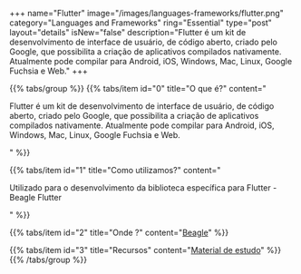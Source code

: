 +++
name="Flutter"
image="/images/languages-frameworks/flutter.png"
category="Languages and Frameworks"
ring="Essential"
type="post"
layout="details"
isNew="false"
description="Flutter é um kit de desenvolvimento de interface de usuário, de código aberto, criado pelo Google, que possibilita a criação de aplicativos compilados nativamente. Atualmente pode compilar para Android, iOS, Windows, Mac, Linux, Google Fuchsia e Web."
+++

{{% tabs/group %}}
  {{% tabs/item id="0" title="O que é?" content="<p>Flutter é um kit de desenvolvimento de interface de usuário, de código aberto, criado pelo Google, que possibilita a criação de aplicativos compilados nativamente. Atualmente pode compilar para Android, iOS, Windows, Mac, Linux, Google Fuchsia e Web.</p>" %}}

  {{% tabs/item id="1" title="Como utilizamos?" content="<p>Utilizado para o desenvolvimento da biblioteca específica para Flutter - Beagle Flutter</p>" %}}

  {{% tabs/item id="2" title="Onde ?" content="<a href='https://usebeagle.io/' target='_blank'>Beagle</a>" %}}

  {{% tabs/item id="3" title="Recursos" content="<a href='https://flutter.dev/' target='_blank'>Material de estudo</a>" %}}
{{% /tabs/group %}}
